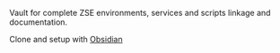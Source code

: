 Vault for complete ZSE environments, services and scripts linkage and documentation.

Clone and setup with [Obsidian](https://obsidian.md/)
